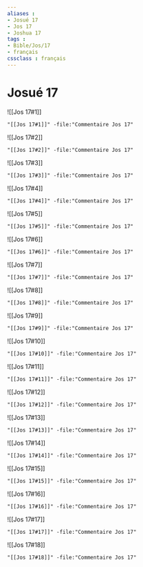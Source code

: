 ```yaml
---
aliases : 
- Josué 17
- Jos 17
- Joshua 17
tags : 
- Bible/Jos/17
- français
cssclass : français
---
```


# Josué 17

![[Jos 17#1]]

```query
"[[Jos 17#1]]" -file:"Commentaire Jos 17"
```

![[Jos 17#2]]

```query
"[[Jos 17#2]]" -file:"Commentaire Jos 17"
```

![[Jos 17#3]]

```query
"[[Jos 17#3]]" -file:"Commentaire Jos 17"
```

![[Jos 17#4]]

```query
"[[Jos 17#4]]" -file:"Commentaire Jos 17"
```

![[Jos 17#5]]

```query
"[[Jos 17#5]]" -file:"Commentaire Jos 17"
```

![[Jos 17#6]]

```query
"[[Jos 17#6]]" -file:"Commentaire Jos 17"
```

![[Jos 17#7]]

```query
"[[Jos 17#7]]" -file:"Commentaire Jos 17"
```

![[Jos 17#8]]

```query
"[[Jos 17#8]]" -file:"Commentaire Jos 17"
```

![[Jos 17#9]]

```query
"[[Jos 17#9]]" -file:"Commentaire Jos 17"
```

![[Jos 17#10]]

```query
"[[Jos 17#10]]" -file:"Commentaire Jos 17"
```

![[Jos 17#11]]

```query
"[[Jos 17#11]]" -file:"Commentaire Jos 17"
```

![[Jos 17#12]]

```query
"[[Jos 17#12]]" -file:"Commentaire Jos 17"
```

![[Jos 17#13]]

```query
"[[Jos 17#13]]" -file:"Commentaire Jos 17"
```

![[Jos 17#14]]

```query
"[[Jos 17#14]]" -file:"Commentaire Jos 17"
```

![[Jos 17#15]]

```query
"[[Jos 17#15]]" -file:"Commentaire Jos 17"
```

![[Jos 17#16]]

```query
"[[Jos 17#16]]" -file:"Commentaire Jos 17"
```

![[Jos 17#17]]

```query
"[[Jos 17#17]]" -file:"Commentaire Jos 17"
```

![[Jos 17#18]]

```query
"[[Jos 17#18]]" -file:"Commentaire Jos 17"
```

